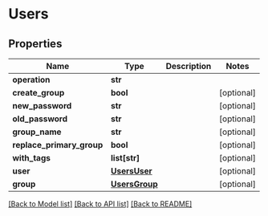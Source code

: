 # Users


## Properties
Name | Type | Description | Notes
------------ | ------------- | ------------- | -------------
**operation** | **str** |  | 
**create_group** | **bool** |  | [optional] 
**new_password** | **str** |  | [optional] 
**old_password** | **str** |  | [optional] 
**group_name** | **str** |  | [optional] 
**replace_primary_group** | **bool** |  | [optional] 
**with_tags** | **list[str]** |  | [optional] 
**user** | [**UsersUser**](UsersUser.md) |  | [optional] 
**group** | [**UsersGroup**](UsersGroup.md) |  | [optional] 

[[Back to Model list]](../README.md#documentation-for-models) [[Back to API list]](../README.md#documentation-for-api-endpoints) [[Back to README]](../README.md)



